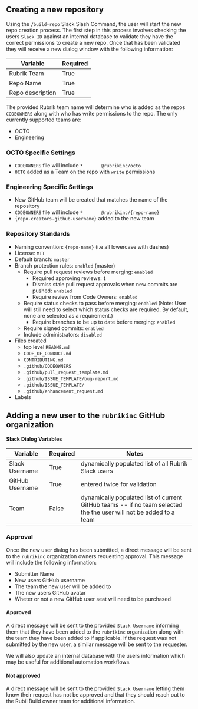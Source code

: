 ## Creating a new repository

Using the `/build-repo` Slack Slash Command, the user will start the new repo creation process. The first step in this process involves checking the users `Slack ID` against an internal database to validate they have the correct permissions to create a new repo. Once that has been validated they will receive a new dialog window with the following information:

| Variable         | Required |
|------------------|----------|
| Rubrik Team      | True     |
| Repo Name        | True     |
| Repo description | True     |

The provided Rubrik team name will determine who is added as the repos `CODEOWNERS` along with who has write permissions to the repo. The only currently supported teams are:

* OCTO
* Engineering

### OCTO Specific Settings

* `CODEOWNERS` file will include `*       @rubrikinc/octo`
* `OCTO` added as a Team on the repo with `write` permissions

### Engineering Specific Settings

*  New GitHub team will be created that matches the name of the repository
* `CODEOWNERS` file will include `*       @rubrikinc/{repo-name}`
* `{repo-creators-github-username}` added to the new team

### Repository Standards

* Naming convention: `{repo-name}` (i.e all lowercase with dashes)
* License: `MIT`
* Default branch: `master`
* Branch protection rules: `enabled` (master)
  * Require pull request reviews before merging: `enabled`
    * Required approving reviews: `1`
    * Dismiss stale pull request approvals when new commits are pushed: `enabled`
    * Require review from Code Owners: `enabled`
  * Require status checks to pass before merging: `enabled` (Note: User will still need to select which status checks are required. By default, none are selected as a requirement.)
    * Require branches to be up to date before merging: `enabled`
  * Require signed commits: `enabled`
  * Include administrators: `disabled`
* Files created
  * top level `README.md`
  * `CODE_OF_CONDUCT.md`
  * `CONTRIBUTING.md`
  * `.github/CODEOWNERS`
  * `.github/pull_request_template.md`
  * `.github/ISSUE_TEMPLATE/bug-report.md`
  * `.github/ISSUE_TEMPLATE/`
  * `.github/enhancement_request.md`
* Labels

## Adding a new user to the `rubrikinc` GitHub organization

**Slack Dialog Variables**

| Variable        | Required | Notes                                                                                                              |
|-----------------|----------|--------------------------------------------------------------------------------------------------------------------|
| Slack Username  | True     | dynamically populated list of all Rubrik Slack users                                                               |
| GitHub Username | True     | entered twice for validation                                                                                       |
| Team            | False    | dynamically populated list of current GitHub teams -- if no team selected the the user will not be added to a team |

### Approval

Once the new user dialog has been submitted, a direct message will be sent to the `rubrikinc` organization owners requesting approval. This message will include the following information:

* Submitter Name
* New users GitHub username
* The team the new user will be added to
* The new users GitHub avatar
* Wheter or not a new GitHub user seat will need to be purchased

#### Approved

A direct message will be sent to the provided `Slack Username` informing them that they have been added to the `rubrikinc` organization along with the team they have been added to if applicable. If the request was not submitted by the new user, a similar message will be sent to the requester.

We will also update an internal database with the users information which may be useful for additional automation workflows.

#### Not approved

A direct message will be sent to the provided `Slack Username` letting them know their request has not be approved and that they should reach out to the Rubil Build owner team for additional information.
